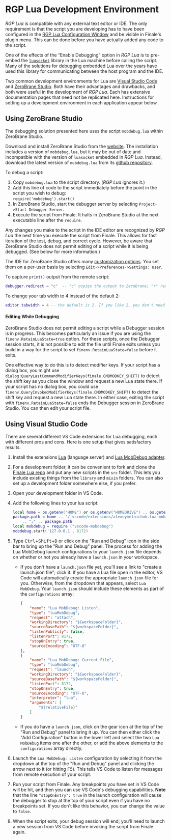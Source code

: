 RGP Lua Development Environment
===============================

_RGP Lua_ is compatible with any external text editor or IDE. The only requirement is that the script you are developing has to have been configured in the [RGP Lua Configuration Window](/docs/rgp-lua/rgp-lua-configuration) and be visible in Finale's plugin menu. This can be done before you have actually added any code to the script.

One of the effects of the “Enable Debugging” option in _RGP Lua_ is to pre-embed the [`luasocket`](https://aiq0.github.io/luasocket/index.html) library in the Lua machine before calling the script. Many of the solutions for debugging embedded Lua over the years have used this library for communicating between the host program and the IDE.

Two common development environments for Lua are [Visual Studio Code](https://code.visualstudio.com/) and [ZeroBrane Studio](https://studio.zerobrane.com/). Both have their advantages and drawbacks, and both were useful in the development of _RGP Lua_. Each has extensive documentation pages that need not be replicated here. Instructions for setting up a development environment in each application appear below.

## Using ZeroBrane Studio

The debugging solution presented here uses the script `mobdebug.lua` within ZeroBrane Studio.

Download and install ZeroBrane Studio from the [website](https://studio.zerobrane.com/). The installation includes a version of `mobdebug.lua`, but it may be out of date and incompatible with the version of `luasocket` embedded in _RGP Lua_. Instead, download the latest version of `mobdebug.lua` from its [github repository](https://github.com/pkulchenko/MobDebug).

To debug a script:

1. Copy `mobdebug.lua` to the script directory. (_RGP Lua_ ignores it.)
2. Add this line of code to the script immediately before the point in the script you wish to debug:  
    `require('mobdebug').start()`
3. In ZeroBrane Studio, start the debugger server by selecting `Project->Start Debugger Server`.
4. Execute the script from Finale. It halts in ZeroBrane Studio at the next executable line after the `require`.

Any changes you make to the script in the IDE editor are recognized by _RGP Lua_ the next time you execute the script from Finale. This allows for fast iteration of the test, debug, and correct cycle. However, be aware that ZeroBrane Studio does not permit editing of a script while it is being debugged. (See below for more information.)

The IDE for ZeroBrane Studio offers many [customization options](https://studio.zerobrane.com/doc-general-preferences). You set them on a per-user basis by selecting `Edit->Preferences->Settings: User`.

To capture `print()` output from the remote script:

```lua
debugger.redirect = "c"  -- "c" copies the output to ZeroBrane; "r" redirects it
```

To change your tab width to 4 instead of the default 2:

```lua
editor.tabwidth = 4 -- the default is 2. If you like 2, you don't need this line.
```

#### Editing While Debugging

ZeroBrane Studio does not permit editing a script while a Debugger session is in progress. This becomes particularly an issue if you are using the `finenv.RetainLuaState=true` option. For these scripts, once the Debugger session starts, it is not possible to edit the file until Finale exits unless you build in a way for the script to set `finenv.RetainLuaState=false` before it exits.

One effective way to do this is to detect modifier keys. If your script has a dialog box, you might use `dialog:QueryLastCommandModifierKeys(finale.CMDMODKEY_SHIFT)` to detect the shift key as you close the window and request a new Lua state there. If your script has no dialog box, you could use `finenv.QueryInvokedModifierKeys(finale.CMDMODKEY_SHIFT)` to detect the shift key and request a new Lua state there. In either case, exiting the script with `finenv.RetainLuaState=false` ends the Debugger session in ZeroBrane Studio. You can then edit your script file.

## Using Visual Studio Code

There are several different VS Code extensions for Lua debugging, each with different pros and cons. Here is one setup that gives satisfactory results.

1. Install the extensions [Lua](https://marketplace.visualstudio.com/items?itemName=sumneko.lua) (language server) and [Lua MobDebug adapter](https://marketplace.visualstudio.com/items?itemName=AlexeyMelnichuk.lua-mobdebug).

2. For a development folder, it can be convenient to fork and clone the [Finale Lua repo](https://github.com/finale-lua/lua-scripts) and put any new scripts in the `src` folder. This lets you include existing things from the `library` and `mixin` folders. You can also set up a development folder somewhere else, if you prefer.

3. Open your development folder in VS Code.

4. Add the following lines to your lua script:

    ```lua
    local home = os.getenv("HOME") or os.getenv("HOMEDRIVE") .. os.getenv("HOMEPATH")
    package.path = home .. "/.vscode/extensions/alexeymelnichuk.lua-mobdebug-0.0.5/lua/?.lua"
        .. ";" .. package.path
    local mobdebug = require ("vscode-mobdebug")
    mobdebug.start('127.0.0.1', 8172)
    ```

5. Type <kbd>Ctrl</kbd>+<kbd>Shift</kbd>+<kbd>D</kbd> or click on the "Run and Debug" icon in the side bar to bring up the "Run and Debug" panel. The process for adding the Lua MobDebug launch configurations to your `launch.json` file depends on whether or not you already have a `launch.json` in your workspace.

    - If you don't have a `launch.json` file yet, you'll see a link to "create a launch.json file"; click it. If you have a Lua file open in the editor, VS Code will automatically create the appropriate `launch.json` file for you. Otherwise, from the dropdown that appears, select `Lua MobDebug`. Your `launch.json` should include these elements as part of the `configurations` array:
        ```json
        {
            "name": "Lua MobDebug: Listen",
            "type": "luaMobDebug",
            "request": "attach",
            "workingDirectory": "${workspaceFolder}",
            "sourceBasePath": "${workspaceFolder}",
            "listenPublicly": false,
            "listenPort": 8172,
            "stopOnEntry": true,
            "sourceEncoding": "UTF-8"
        },
        {
            "name": "Lua MobDebug: Current File",
            "type": "luaMobDebug",
            "request": "launch",
            "workingDirectory": "${workspaceFolder}",
            "sourceBasePath": "${workspaceFolder}",
            "listenPort": 8172,
            "stopOnEntry": true,
            "sourceEncoding": "UTF-8",
            "interpreter": "lua",
            "arguments": [
                "${relativeFile}"
            ]
        }
        ```
    - If you do have a `launch.json`, click on the gear icon at the top of the "Run and Debug" panel to bring it up. You can then either click the "Add Configuration" button in the lower left and select the two `Lua MobDebug` items one after the other, or add the above elements to the `configurations` array directly.

6. Launch the `Lua MobDebug: Listen` configuration by selecting it from the dropdown at the top of the "Run and Debug" panel and clicking the arrow next to it (or hitting <kbd>F5</kbd>). This tells VS Code to listen for messages from remote execution of your script.

7. Run your script from Finale. Any breakpoints you have set in VS Code will be hit, and then you can use VS Code's debugging capabilities. **Note** that the line `"stopOnEntry": true` in the launch configuration will cause the debugger to stop at the top of your script even if you have no breakpoints set. If you don't like this behavior, you can change the value to `false`.

8. When the script exits, your debug session will end; you'll need to launch a new session from VS Code before invoking the script from Finale again.